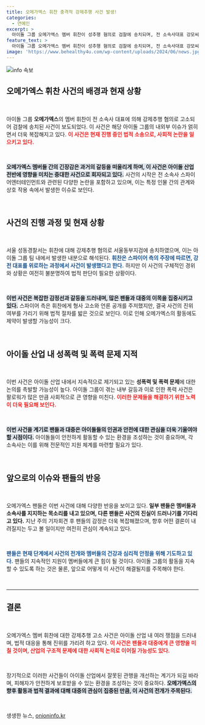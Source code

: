 ```yaml
---
title: 오메가엑스 휘찬 충격적 강제추행 사건 발생!
categories:
  - 연예인
excerpt: >
  아이돌 그룹 오메가엑스 멤버 휘찬이 성추행 혐의로 검찰에 송치되며, 전 소속사대표 강모씨와의 충돌이 격화되고 있다. 멤버들 사이의 갈등과 폭행 사건까지 얽힌 이 사태의 전말이 궁금하다!
feature_text: >
  아이돌 그룹 오메가엑스 멤버 휘찬이 성추행 혐의로 검찰에 송치되며, 전 소속사대표 강모씨와의 충돌이 격화되고 있다. 멤버들 사이의 갈등과 폭행 사건까지 얽힌 이 사태의 전말이 궁금하다!
image: 'https://www.behealthy4u.com/wp-content/uploads/2024/06/news.jpg'
---
```


<p><img src="https://www.behealthy4u.com/wp-content/uploads/2024/06/news.jpg" alt="info 속보" /></p>

<h2 data-ke-size="size26">오메가엑스 휘찬 사건의 배경과 현재 상황</h2>

<p data-ke-size="size16">&nbsp;</p>

<p>아이돌 그룹 <b>오메가엑스</b>의 멤버 휘찬이 전 소속사 대표에 의해 강제추행 혐의로 고소되어 검찰에 송치된 사건이 보도되었다. 이 사건은 해당 아이돌 그룹의 내외부 이슈가 얽히면서 더욱 복잡해지고 있다. <b><span style="color: #ee2323;">이 사건은 현재 진행 중인 법적 소송으로, 사회적 논란을 일으키고 있다.</span></b> </p>

<p data-ke-size="size16">&nbsp;</p>

<p><b><span style="background-color: #21538527;">오메가엑스 멤버들 간의 긴장감은 과거의 갈등을 떠올리게 하며, 이 사건은 아이돌 산업 전반에 영향을 미치는 중대한 사건으로 회자되고 있다.</span></b> 사건의 시작은 전 소속사 스파이어엔터테인먼트와 관련된 다양한 논란을 포함하고 있으며, 이는 특정 인물 간의 관계와 상호 작용 속에서 발생한 이슈로 보인다. </p>

<p data-ke-size="size16">&nbsp;</p>

<h2 data-ke-size="size26">사건의 진행 과정 및 현재 상황</h2>

<p data-ke-size="size16">&nbsp;</p>

<p>서울 성동경찰서는 휘찬에 대해 강제추행 혐의로 서울동부지검에 송치하였으며, 이는 아이돌 그룹 팀 내에서 발생한 내분으로 해석된다. <b><span style="color: #1a5490;">휘찬은 스파이어 측의 주장에 따르면, 강 전 대표를 위로하는 과정에서 사건이 발생했다고 한다.</span></b> 하지만 이 사건의 구체적인 경위와 상황은 여전히 불분명하여 법적 판단이 필요한 상황이다.</p>

<p data-ke-size="size16">&nbsp;</p>

<p><b><span style="background-color: #21538527;">이번 사건은 복잡한 감정선과 갈등을 드러내며, 많은 팬들과 대중의 이목을 집중시키고 있다.</span></b> 스파이어 측은 휘찬에게 형사 고소와 언론 공개를 주저했지만, 결국 사건의 진위 여부를 가리기 위해 법적 절차를 밟은 것으로 보인다. 이로 인해 오메가엑스의 활동에도 제약이 발생할 가능성이 크다.</p>

<p data-ke-size="size16">&nbsp;</p>

<h2 data-ke-size="size26">아이돌 산업 내 성폭력 및 폭력 문제 지적</h2>

<p data-ke-size="size16">&nbsp;</p>

<p>이번 사건은 아이돌 산업 내에서 지속적으로 제기되고 있는 <b>성폭력 및 폭력 문제</b>에 대한 논의를 촉발할 가능성이 높다. 아이돌 그룹이 겪는 내부 갈등과 이로 인한 폭력 사건은 팔로워가 많은 만큼 사회적으로 큰 영향을 미친다. <b><span style="color: #ee2323;">이러한 문제들을 해결하기 위한 노력이 더욱 필요해 보인다.</span></b></p>

<p data-ke-size="size16">&nbsp;</p>

<p><b><span style="background-color: #21538527;">이번 사건을 계기로 팬들과 대중은 아이돌들의 인권과 안전에 대한 관심을 더욱 기울여야 할 시점이다.</span></b> 아이돌들이 안전하게 활동할 수 있는 환경을 조성하는 것이 중요하며, 각 소속사는 이를 위해 전문적인 지원 체계를 마련할 필요가 있다.</p>

<p data-ke-size="size16">&nbsp;</p>

<h2 data-ke-size="size26">앞으로의 이슈와 팬들의 반응</h2>

<p data-ke-size="size16">&nbsp;</p>

<p>오메가엑스 팬들은 이번 사건에 대해 다양한 반응을 보이고 있다. <b>일부 팬들은 멤버들과 소속사를 지지하는 목소리를 내고 있으며, 다른 팬들은 사건의 진실이 드러나기를 기다리고 있다.</b> 지난 주의 기자회견 후 팬들의 감정은 더욱 복잡해졌으며, 향후 어떤 결론이 내려질지는 두고 볼 일이지만 여전히 관심이 계속되고 있다.</p>

<p data-ke-size="size16">&nbsp;</p>

<p><b><span style="color: #1a5490;">팬들은 현재 단계에서 사건의 전개와 멤버들의 건강과 심리적 안정을 위해 기도하고 있다.</span></b> 팬들의 지속적인 지원이 멤버들에게 큰 힘이 될 것이다. 아이돌 그룹의 활동을 지속할 수 있도록 하는 것은 물론, 앞으로 어떻게 이 사건이 해결될지를 주목해야 한다.</p>

<p data-ke-size="size16">&nbsp;</p>

<hr>

<h2 data-ke-size="size26">결론</h2>

<p data-ke-size="size16">&nbsp;</p>

<p>오메가엑스 멤버 휘찬에 대한 강제추행 고소 사건은 아이돌 산업 내 여러 쟁점을 드러내며, 법적 대응을 통해 진위를 가리려 하고 있다. <b><span style="color: #ee2323;">이 사건은 팬들과 대중에게 큰 영향을 미칠 것이며, 산업의 구조적 문제에 대한 사회적 논의로 이어질 가능성도 있다.</span></b></p>

<p data-ke-size="size16">&nbsp;</p>

<p>장기적으로 이러한 사건들이 아이돌 산업에서 잘못된 관행을 개선하는 계기가 되길 바라며, 피해자가 안전하게 보호받을 수 있는 환경을 조성하는 것이 중요하다. <b><span style="background-color: #21538527;">오메가엑스의 향후 활동과 법적 결과에 대해 대중의 관심이 집중된 만큼, 이 사건의 전개가 주목된다.</span></b></p>

<p data-ke-size="size16">&nbsp;</p>
생생한 뉴스, <a href="https://onioninfo.kr" rel="dofollow">onioninfo.kr</a>


